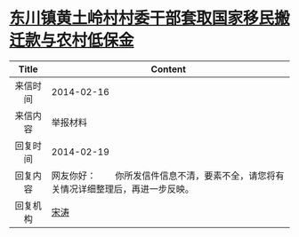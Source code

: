 # [东川镇黄土岭村村委干部套取国家移民搬迁款与农村低保金](http://www.shangluo.gov.cn/zmhd/ldxxxx.jsp?urltype=leadermail.LeaderMailContentUrl&wbtreeid=1112&leadermailid=2274)

| Title |                     Content                      |
|:-----:|--------------------------------------------------|
| 来信时间  | 2014-02-16                                       |
| 来信内容  | 举报材料                                             |
| 回复时间  | 2014-02-19                                       |
| 回复内容  | 网友你好：        你所发信件信息不清，要素不全，请您将有关情况详细整理后，再进一步反映。 |
| 回复机构  | [宋涛](../../category/agencies/宋涛.md)              |